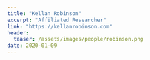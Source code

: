 ```yaml
---
title: "Kellan Robinson"
excerpt: "Affiliated Researcher"
link: "https://kellanrobinson.com"
header:
  teaser: /assets/images/people/robinson.png
date: 2020-01-09
---
```

